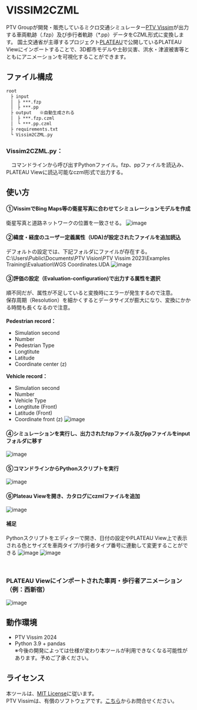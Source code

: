 # VISSIM2CZML

PTV Groupが開発・販売しているミクロ交通シミュレーター[PTV Vissim](https://www.ptvgroup.com/ja/products/ptv-vissim)が出力する車両軌跡（.fzp）及び歩行者軌跡（*.pp）データをCZML形式に変換します。
国土交通省が主導するプロジェクト[PLATEAU](https://www.mlit.go.jp/plateau/)で公開しているPLATEAU Viewにインポートすることで、3D都市モデルや土砂災害、洪水・津波被害等とともにアニメーションを可視化することができます。

## ファイル構成
```txt
root  
　├ input
　│　├ ***.fzp
　│　├ ***.pp
　├ output  	※自動生成される
　│　├ ***.fzp.czml
　│　└ ***.pp.czml
　├ requirements.txt
　└ Vissim2CZML.py
```
### Vissim2CZML.py：  
　コマンドラインから呼び出すPythonファイル。fzp、ppファイルを読込み、PLATEAU Viewに読込可能なczml形式で出力する。 

## 使い方

#### ①VissimでBing Maps等の衛星写真に合わせてシミュレーションモデルを作成
衛星写真と道路ネットワークの位置を一致させる。
![image](https://github.com/MototsuguMiura/VISSIM2CZML/assets/85535019/828e2c88-94db-4ca2-8032-c9371d403a2d)

#### ②緯度・経度のユーザー定義属性（UDA)が設定されたファイルを追加読込
デフォルトの設定では、下記フォルダにファイルが存在する。<br />
C:\Users\Public\Documents\PTV Vision\PTV Vissim 2023\Examples Training\Evaluation\WGS Coordinates.UDA
![image](https://github.com/MototsuguMiura/VISSIM2CZML/assets/85535019/9286bf0e-d5aa-4247-9f98-179d0236e80f)

#### ③評価の設定（Evaluation-configuration)で出力する属性を選択
順不同だが、属性が不足していると変換時にエラーが発生するので注意。<br />
保存周期（Resolution）を細かくするとデータサイズが膨大になり、変換にかかる時間も長くなるので注意。<br /><br />
**Pedestrian record：**
- Simulation second
- Number
- Pedestrian Type
- Longtitute
- Latitude
- Coordinate center (z)

**Vehicle record：**
- Simulation second
- Number
- Vehicle Type
- Longtitute (Front)
- Latitude (Front)
- Coordinate front (z)
![image](https://github.com/MototsuguMiura/VISSIM2CZML/assets/85535019/572acbab-6ff2-4d5e-be0a-3ab05571c0dc)

#### ④シミュレーションを実行し、出力されたfzpファイル及びppファイルをinputフォルダに移す
![image](https://github.com/MototsuguMiura/VISSIM2CZML/assets/85535019/538dcb3b-a4a8-4e73-b758-562315f2fb36)

#### ⑤コマンドラインからPythonスクリプトを実行
![image](https://github.com/MototsuguMiura/VISSIM2CZML/assets/85535019/ff4175a6-c0f2-4be6-8ddd-e6c19110cd58)

#### ⑥Plateau Viewを開き、カタログにczmlファイルを追加
![image](https://github.com/MototsuguMiura/VISSIM2CZML/assets/85535019/1f4432f2-9170-4ef2-b1f5-7e64797485dc)

#### 補足
Pythonスクリプトをエディターで開き、日付の設定やPLATEAU View上で表示される色とサイズを車両タイプ/歩行者タイプ番号に連動して変更することができる
![image](https://github.com/MototsuguMiura/VISSIM2CZML/assets/85535019/acfee348-656e-4f0b-993b-310412c60171)
![image](https://github.com/MototsuguMiura/VISSIM2CZML/assets/85535019/fda62f9f-eeea-49a8-9184-8bca38d88cc7)

<br />

### PLATEAU Viewにインポートされた車両・歩行者アニメーション（例：西新宿）
![image](https://github.com/MototsuguMiura/VISSIM2CZML/assets/85535019/5b39716d-4d9d-45d4-9192-17eddde662de)

## 動作環境  
- PTV Vissim 2024  
- Python 3.9 + pandas<br />
※今後の開発によっては仕様が変わり本ツールが利用できなくなる可能性があります。予めご了承ください。  


## ライセンス  
本ツールは、[MIT License](https://opensource.org/license/mit/)に従います。<br />
PTV Vissimは、有償のソフトウェアです。[こちら](https://www.ptvgroup.com/ja/contact)からお問合せください。
